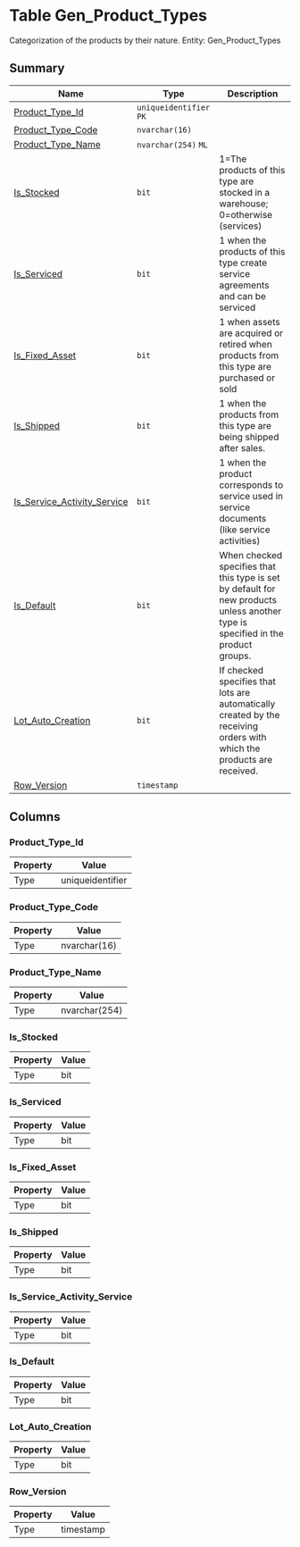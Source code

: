 # Table Gen_Product_Types

Categorization of the products by their nature. Entity: Gen_Product_Types

## Summary

| Name | Type | Description |
| - | - | --- |
|[Product_Type_Id](#product_type_id)|`uniqueidentifier` `PK`||
|[Product_Type_Code](#product_type_code)|`nvarchar(16)` ||
|[Product_Type_Name](#product_type_name)|`nvarchar(254)` `ML`||
|[Is_Stocked](#is_stocked)|`bit` |1=The products of this type are stocked in a warehouse; 0=otherwise (services)|
|[Is_Serviced](#is_serviced)|`bit` |1 when the products of this type create service agreements and can be serviced|
|[Is_Fixed_Asset](#is_fixed_asset)|`bit` |1 when assets are acquired or retired when products from this type are purchased or sold|
|[Is_Shipped](#is_shipped)|`bit` |1 when the products from this type are being shipped after sales.|
|[Is_Service_Activity_Service](#is_service_activity_service)|`bit` |1 when the product corresponds to service used in service documents (like service activities)|
|[Is_Default](#is_default)|`bit` |When checked specifies that this type is set by default for new products unless another type is specified in the product groups.|
|[Lot_Auto_Creation](#lot_auto_creation)|`bit` |If checked specifies that lots are automatically created by the receiving orders with which the products are received.|
|[Row_Version](#row_version)|`timestamp` ||

## Columns

### Product_Type_Id

| Property | Value |
| - | - |
|Type|uniqueidentifier|

### Product_Type_Code

| Property | Value |
| - | - |
|Type|nvarchar(16)|

### Product_Type_Name

| Property | Value |
| - | - |
|Type|nvarchar(254)|

### Is_Stocked

| Property | Value |
| - | - |
|Type|bit|

### Is_Serviced

| Property | Value |
| - | - |
|Type|bit|

### Is_Fixed_Asset

| Property | Value |
| - | - |
|Type|bit|

### Is_Shipped

| Property | Value |
| - | - |
|Type|bit|

### Is_Service_Activity_Service

| Property | Value |
| - | - |
|Type|bit|

### Is_Default

| Property | Value |
| - | - |
|Type|bit|

### Lot_Auto_Creation

| Property | Value |
| - | - |
|Type|bit|

### Row_Version

| Property | Value |
| - | - |
|Type|timestamp|


